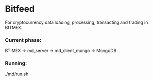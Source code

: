 # Bitfeed

For cryptocurrency data loading, processing, transacting and trading in BITMEX.

### Current phase:
BTIMEX -> md_server -> md_client_mongo -> MongoDB

### Running:
./md/run.sh
